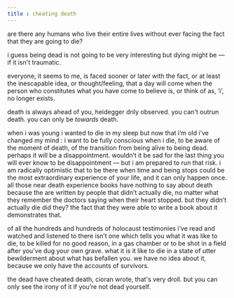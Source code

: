 ```yaml
---
title : cheating death
---
```


are there any humans who live their entire lives without ever facing the fact that they are going to die? 

i guess being dead is not going to be very interesting but dying might be — if it isn't traumatic.

everyone, it seems to me, is faced sooner or later with the fact, or at least the inescapable idea, or thought/feeling, that a day will come when the person who constitutes what you have come to believe is, or think of as, ‘i’, no longer exists. 

death is always ahead of you, heidegger drily observed. you can't outrun death. you can only be *towards* death.

when i was young i wanted to die in my sleep but now that i’m old i’ve changed my mind : i want to be fully conscious when i die, to be aware of the moment of death, of the transition from being alive to being dead. perhaps it will be a disappointment. wouldn’t it be sad for the last thing you will ever know to be disappointment — but i am prepared to run that risk. i am radically optimistic that to be there when time and being stops could be the most extraordinary experience of your life, and it can only happen once. all those near death experience books have nothing to say about death because the are written by people that didn’t actually die, no matter what they remember the doctors saying when their heart stopped. but they didn’t actually die did they? the fact that they were able to write a book about it demonstrates that. 

of all the hundreds and hundreds of holocaust testimonies i’ve read and watched and listened to there isn’t one which tells you what it was like to die, to be killed for no good reason, in a gas chamber or to be shot in a field after you've dug your own grave. what it is it like to die in a state of utter bewilderment about what has befallen you. we have no idea about it, because we only have the accounts of survivors.

the dead have cheated death, cioran wrote, that's very droll. but you can only see the irony of it if you’re not dead yourself. 

